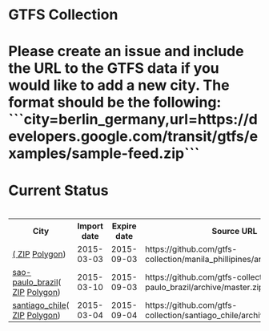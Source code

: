 <h1>GTFS Collection<h1/>
                <p>Please create an issue and include the URL to the GTFS data if you would like to add a new city. The format should be the following: <br>```city=berlin_germany,url=https://developers.google.com/transit/gtfs/examples/sample-feed.zip```<p/>
            <h1>Current Status<h1/>
            <table>
                <tr>
                    <th>City</th>
                    <th>Import date</th>
                    <th>Expire date</th>
                    <th>Source URL</th>
                </tr>
                <tr>
                    <td>
                        <a href='https://github.com/gtfs-collection/manila_phillipines>manila_phillipines'</a>(
                        <a href='https://github.com/gtfs-collection/manila_phillipines/archive/master.zip'>ZIP</a>
                        <a href='https://github.com/gtfs-collection/overview/blob/master/polygons/manila_phillipines.geojson'>Polygon</a>)
                    </td>
                    <td>2015-03-03</td>
                    <td>2015-09-03</td>
                    <td>https://github.com/gtfs-collection/manila_phillipines/archive/master.zip</td>
                <tr/>
                <tr>
                    <td>
                        <a href='https://github.com/gtfs-collection/sao-paulo_brazil'>sao-paulo_brazil</a>(
                        <a href='https://github.com/gtfs-collection/sao-paulo_brazil/archive/master.zip'>ZIP</a>
                        <a href='https://github.com/gtfs-collection/overview/blob/master/polygons/sao-paulo_brazil.geojson'>Polygon</a>)
                        </td>
                    <td>2015-03-10</td>
                    <td>2015-09-03</td>
                    <td>https://github.com/gtfs-collection/sao-paulo_brazil/archive/master.zip</td>
                <tr/>
                <tr>
                    <td>
                        <a href='https://github.com/gtfs-collection/santiago_chile'>santiago_chile</a>(
                        <a href='https://github.com/gtfs-collection/santiago_chile/archive/master.zip'>ZIP</a>
                        <a href='https://github.com/gtfs-collection/overview/blob/master/polygons/santiago_chile.geojson'>Polygon</a>)
                        </td>
                    <td>2015-03-04</td>
                    <td>2015-09-04</td>
                    <td>https://github.com/gtfs-collection/santiago_chile/archive/master.zip</td>
                <tr/></table>
